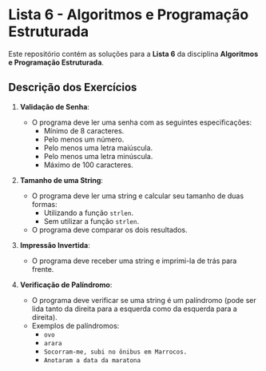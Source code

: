 # Lista 6 - Algoritmos e Programação Estruturada

Este repositório contém as soluções para a **Lista 6** da disciplina **Algoritmos e Programação Estruturada**.

## Descrição dos Exercícios

1. **Validação de Senha**:
   - O programa deve ler uma senha com as seguintes especificações:
     - Mínimo de 8 caracteres.
     - Pelo menos um número.
     - Pelo menos uma letra maiúscula.
     - Pelo menos uma letra minúscula.
     - Máximo de 100 caracteres.

2. **Tamanho de uma String**:
   - O programa deve ler uma string e calcular seu tamanho de duas formas:
     - Utilizando a função `strlen`.
     - Sem utilizar a função `strlen`.
   - O programa deve comparar os dois resultados.

3. **Impressão Invertida**:
   - O programa deve receber uma string e imprimi-la de trás para frente.

4. **Verificação de Palíndromo**:
   - O programa deve verificar se uma string é um palíndromo (pode ser lida tanto da direita para a esquerda como da esquerda para a direita).
   - Exemplos de palíndromos:
     - `ovo`
     - `arara`
     - `Socorram-me, subi no ônibus em Marrocos.`
     - `Anotaram a data da maratona`